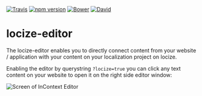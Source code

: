 [![Travis](https://img.shields.io/travis/locize/locize-editor/master.svg?style=flat-square)](https://travis-ci.org/locize/locize-editor)
[![npm version](https://img.shields.io/npm/v/locize-editor.svg?style=flat-square)](https://www.npmjs.com/package/locize-editor)
[![Bower](https://img.shields.io/bower/v/locize-editor.svg)]()
[![David](https://img.shields.io/david/locize/locize-editor.svg?style=flat-square)](https://david-dm.org/locize/locize-editor)

# locize-editor

The locize-editor enables you to directly connect content from your website / application with your content on your localization project on locize.

Enabling the editor by querystring `?locize=true` you can click any text content on your website to open it on the right side editor window:

![](http://locize.com/images/editor/editor.png "Screen of InContext Editor")
